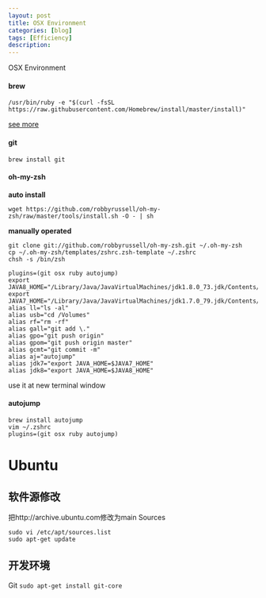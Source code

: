 ```yaml
---
layout: post
title: OSX Environment
categories: [blog]
tags: [Efficiency]
description: 
---
```


OSX Environment

#### brew

```shell
/usr/bin/ruby -e "$(curl -fsSL https://raw.githubusercontent.com/Homebrew/install/master/install)"
```

[see more](http://brew.sh/index_zh-cn.html)

#### git

```shell
brew install git
```

#### oh-my-zsh

**auto install**

```shell
wget https://github.com/robbyrussell/oh-my-zsh/raw/master/tools/install.sh -O - | sh
```

**manually operated**

```shell
git clone git://github.com/robbyrussell/oh-my-zsh.git ~/.oh-my-zsh
cp ~/.oh-my-zsh/templates/zshrc.zsh-template ~/.zshrc
chsh -s /bin/zsh
```

```shell
plugins=(git osx ruby autojump)
export JAVA8_HOME="/Library/Java/JavaVirtualMachines/jdk1.8.0_73.jdk/Contents/Home"
export JAVA7_HOME="/Library/Java/JavaVirtualMachines/jdk1.7.0_79.jdk/Contents/Home"
alias ll="ls -al"
alias usb="cd /Volumes"
alias rf="rm -rf"
alias gall="git add \."
alias gpo="git push origin"
alias gpom="git push origin master"
alias gcmt="git commit -m"
alias aj="autojump"
alias jdk7="export JAVA_HOME=$JAVA7_HOME"
alias jdk8="export JAVA_HOME=$JAVA8_HOME"
```

use it at new terminal window

#### autojump

```shell
brew install autojump
vim ~/.zshrc
plugins=(git osx ruby autojump)
```
# Ubuntu

## 软件源修改
把http://archive.ubuntu.com修改为main Sources
```
sudo vi /etc/apt/sources.list
sudo apt-get update
```
## 开发环境
Git
`sudo apt-get install git-core`

